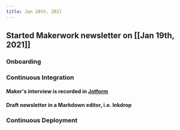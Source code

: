 ```yaml
---
title: Jan 28th, 2021
---
```


## Started Makerwork newsletter on [[Jan 19th, 2021]]
### Onboarding
####
### Continuous Integration
#### Maker's interview is recorded in [Jotform](https://jotform.com)
#### Draft newsletter in a Markdown editor, i.e. Inkdrop
####
### Continuous Deployment
